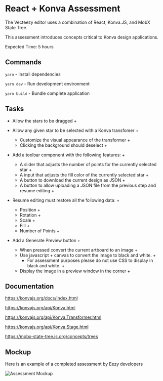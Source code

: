 # React + Konva Assessment

The Vecteezy editor uses a combination of React, Konva.JS, and MobX State Tree.

This assessment introduces concepts critical to Konva design applications.

Expected Time: 5 hours

## Commands

`yarn` - Install dependencies

`yarn dev` - Run development environment

`yarn build` - Bundle complete application

## Tasks

- Allow the stars to be dragged +

- Allow any given star to be selected with a Konva transfomer +

  - Customize the visual appearance of the transformer +
  - Clicking the background should deselect +

- Add a toolbar component with the following features: +

  - A slider that adjusts the number of points for the currently selected star +
  - A input that adjusts the fill color of the currently selected star +
  - A button to download the current design as JSON +
  - A button to allow uploading a JSON file from the previous step and resume editing +

- Resume editing must restore all the following data: +

  - Position +
  - Rotation +
  - Scale +
  - Fill +
  - Number of Points +

- Add a Generate Preview button +

  - When pressed convert the current artboard to an image +
  - Use javascript + canvas to convert the image to black and white. +
    - For assessment purposes please do not use CSS to display in black and white. +
  - Display the image in a preview window in the corner +

## Documentation

https://konvajs.org/docs/index.html

https://konvajs.org/api/Konva.html

https://konvajs.org/api/Konva.Transformer.html

https://konvajs.org/api/Konva.Stage.html

https://mobx-state-tree.js.org/concepts/trees

## Mockup

Here is an example of a completed assessment by Eezy developers

![Assessment Mockup](https://github.com/eezyinc/react-konva-assessment/raw/master/mockup.png)
